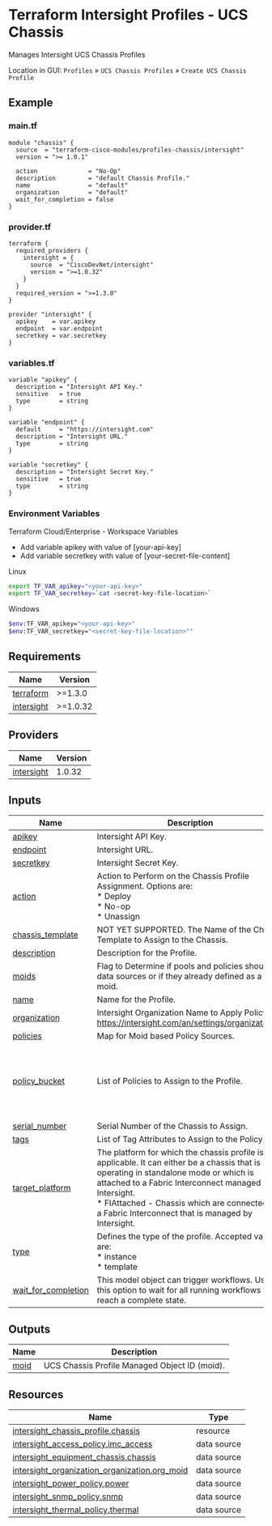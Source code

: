 <!-- BEGIN_TF_DOCS -->
# Terraform Intersight Profiles - UCS Chassis
Manages Intersight UCS Chassis Profiles

Location in GUI:
`Profiles` » `UCS Chassis Profiles` » `Create UCS Chassis Profile`

## Example

### main.tf
```hcl
module "chassis" {
  source  = "terraform-cisco-modules/profiles-chassis/intersight"
  version = ">= 1.0.1"

  action              = "No-Op"
  description         = "default Chassis Profile."
  name                = "default"
  organization        = "default"
  wait_for_completion = false
}

```

### provider.tf
```hcl
terraform {
  required_providers {
    intersight = {
      source  = "CiscoDevNet/intersight"
      version = ">=1.0.32"
    }
  }
  required_version = ">=1.3.0"
}

provider "intersight" {
  apikey    = var.apikey
  endpoint  = var.endpoint
  secretkey = var.secretkey
}
```

### variables.tf
```hcl
variable "apikey" {
  description = "Intersight API Key."
  sensitive   = true
  type        = string
}

variable "endpoint" {
  default     = "https://intersight.com"
  description = "Intersight URL."
  type        = string
}

variable "secretkey" {
  description = "Intersight Secret Key."
  sensitive   = true
  type        = string
}
```

### Environment Variables

Terraform Cloud/Enterprise - Workspace Variables
- Add variable apikey with value of [your-api-key]
- Add variable secretkey with value of [your-secret-file-content]

Linux
```bash
export TF_VAR_apikey="<your-api-key>"
export TF_VAR_secretkey=`cat <secret-key-file-location>`
```

Windows
```bash
$env:TF_VAR_apikey="<your-api-key>"
$env:TF_VAR_secretkey="<secret-key-file-location>""
```


## Requirements

| Name | Version |
|------|---------|
| <a name="requirement_terraform"></a> [terraform](#requirement\_terraform) | >=1.3.0 |
| <a name="requirement_intersight"></a> [intersight](#requirement\_intersight) | >=1.0.32 |
## Providers

| Name | Version |
|------|---------|
| <a name="provider_intersight"></a> [intersight](#provider\_intersight) | 1.0.32 |
## Inputs

| Name | Description | Type | Default | Required |
|------|-------------|------|---------|:--------:|
| <a name="input_apikey"></a> [apikey](#input\_apikey) | Intersight API Key. | `string` | n/a | yes |
| <a name="input_endpoint"></a> [endpoint](#input\_endpoint) | Intersight URL. | `string` | `"https://intersight.com"` | no |
| <a name="input_secretkey"></a> [secretkey](#input\_secretkey) | Intersight Secret Key. | `string` | n/a | yes |
| <a name="input_action"></a> [action](#input\_action) | Action to Perform on the Chassis Profile Assignment.  Options are:<br>* Deploy<br>* No-op<br>* Unassign | `string` | `"No-op"` | no |
| <a name="input_chassis_template"></a> [chassis\_template](#input\_chassis\_template) | NOT YET SUPPORTED.  The Name of the Chassis Template to Assign to the Chassis. | `string` | `""` | no |
| <a name="input_description"></a> [description](#input\_description) | Description for the Profile. | `string` | `""` | no |
| <a name="input_moids"></a> [moids](#input\_moids) | Flag to Determine if pools and policies should be data sources or if they already defined as a moid. | `bool` | `false` | no |
| <a name="input_name"></a> [name](#input\_name) | Name for the Profile. | `string` | `"default"` | no |
| <a name="input_organization"></a> [organization](#input\_organization) | Intersight Organization Name to Apply Policy to.  https://intersight.com/an/settings/organizations/. | `string` | `"default"` | no |
| <a name="input_policies"></a> [policies](#input\_policies) | Map for Moid based Policy Sources. | `any` | `{}` | no |
| <a name="input_policy_bucket"></a> [policy\_bucket](#input\_policy\_bucket) | List of Policies to Assign to the Profile. | <pre>list(object(<br>    {<br>      name        = string<br>      object_type = string<br>      policy      = optional(string)<br>    }<br>  ))</pre> | `[]` | no |
| <a name="input_serial_number"></a> [serial\_number](#input\_serial\_number) | Serial Number of the Chassis to Assign. | `string` | `""` | no |
| <a name="input_tags"></a> [tags](#input\_tags) | List of Tag Attributes to Assign to the Policy. | `list(map(string))` | `[]` | no |
| <a name="input_target_platform"></a> [target\_platform](#input\_target\_platform) | The platform for which the chassis profile is applicable. It can either be a chassis that is operating in standalone mode or which is attached to a Fabric Interconnect managed by Intersight.<br>* FIAttached - Chassis which are connected to a Fabric Interconnect that is managed by Intersight. | `string` | `"FIAttached"` | no |
| <a name="input_type"></a> [type](#input\_type) | Defines the type of the profile. Accepted values are:<br>* instance<br>* template | `string` | `"instance"` | no |
| <a name="input_wait_for_completion"></a> [wait\_for\_completion](#input\_wait\_for\_completion) | This model object can trigger workflows. Use this option to wait for all running workflows to reach a complete state. | `bool` | `false` | no |
## Outputs

| Name | Description |
|------|-------------|
| <a name="output_moid"></a> [moid](#output\_moid) | UCS Chassis Profile Managed Object ID (moid). |
## Resources

| Name | Type |
|------|------|
| [intersight_chassis_profile.chassis](https://registry.terraform.io/providers/CiscoDevNet/intersight/latest/docs/resources/chassis_profile) | resource |
| [intersight_access_policy.imc_access](https://registry.terraform.io/providers/CiscoDevNet/intersight/latest/docs/data-sources/access_policy) | data source |
| [intersight_equipment_chassis.chassis](https://registry.terraform.io/providers/CiscoDevNet/intersight/latest/docs/data-sources/equipment_chassis) | data source |
| [intersight_organization_organization.org_moid](https://registry.terraform.io/providers/CiscoDevNet/intersight/latest/docs/data-sources/organization_organization) | data source |
| [intersight_power_policy.power](https://registry.terraform.io/providers/CiscoDevNet/intersight/latest/docs/data-sources/power_policy) | data source |
| [intersight_snmp_policy.snmp](https://registry.terraform.io/providers/CiscoDevNet/intersight/latest/docs/data-sources/snmp_policy) | data source |
| [intersight_thermal_policy.thermal](https://registry.terraform.io/providers/CiscoDevNet/intersight/latest/docs/data-sources/thermal_policy) | data source |
<!-- END_TF_DOCS -->